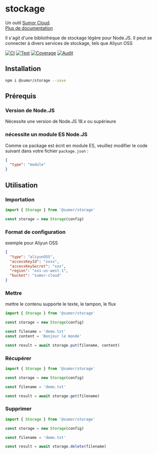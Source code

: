 # stockage

Un outil [Sumor Cloud](https://sumor.cloud).  
[Plus de documentation](https://sumor.cloud/storage)

Il s'agit d'une bibliothèque de stockage légère pour Node.JS.
Il peut se connecter à divers services de stockage, tels que Aliyun OSS

[![CI](https://github.com/sumor-cloud/storage/actions/workflows/ci.yml/badge.svg)](https://github.com/sumor-cloud/storage/actions/workflows/ci.yml)
[![Test](https://github.com/sumor-cloud/storage/actions/workflows/ut.yml/badge.svg)](https://github.com/sumor-cloud/storage/actions/workflows/ut.yml)
[![Coverage](https://github.com/sumor-cloud/storage/actions/workflows/coverage.yml/badge.svg)](https://github.com/sumor-cloud/storage/actions/workflows/coverage.yml)
[![Audit](https://github.com/sumor-cloud/storage/actions/workflows/audit.yml/badge.svg)](https://github.com/sumor-cloud/storage/actions/workflows/audit.yml)

## Installation

```bash
npm i @sumor/storage --save
```

## Prérequis

### Version de Node.JS

Nécessite une version de Node.JS 18.x ou supérieure

### nécessite un module ES Node.JS

Comme ce package est écrit en module ES,
veuillez modifier le code suivant dans votre fichier `package.json` :

```json
{
  "type": "module"
}
```

## Utilisation

### Importation

```js
import { Storage } from '@sumor/storage'

const storage = new Storage(config)
```

### Format de configuration

exemple pour Aliyun OSS

```json
{
  "type": "aliyunOSS",
  "accessKeyId": "xxxx",
  "accessKeySecret": "xxx",
  "region": "oss-us-west-1",
  "bucket": "sumor-cloud"
}
```

### Mettre

mettre le contenu supporte le texte, le tampon, le flux

```js
import { Storage } from '@sumor/storage'

const storage = new Storage(config)

const filename = 'demo.txt'
const content = 'Bonjour le monde'

const result = await storage.put(filename, content)
```

### Récupérer

```js
import { Storage } from '@sumor/storage'

const storage = new Storage(config)

const filename = 'demo.txt'

const result = await storage.get(filename)
```

### Supprimer

```js
import { Storage } from '@sumor/storage'

const storage = new Storage(config)

const filename = 'demo.txt'

const result = await storage.delete(filename)
```
